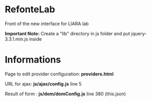 # RefonteLab
Front of the new interface for LIARA lab

**Important Note:**
Create a "lib" directory in js folder and put jquery-3.3.1.min.js inside

# Informations
Page to edit provider configuration: **providers.html**

URL for ajax: **js/ajax/config.js** line 5

Result of form : **js/dom/domConfig.js** line 380 (this.json)

